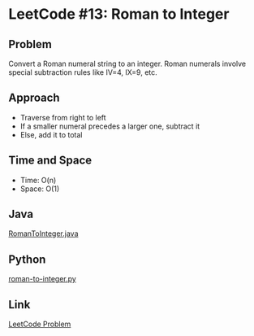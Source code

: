 # LeetCode #13: Roman to Integer

## Problem
Convert a Roman numeral string to an integer. Roman numerals involve special subtraction rules like IV=4, IX=9, etc.

## Approach
- Traverse from right to left
- If a smaller numeral precedes a larger one, subtract it
- Else, add it to total

## Time and Space
- Time: O(n)
- Space: O(1)

## Java
[RomanToInteger.java](./RomanToInteger.java)

## Python
[roman-to-integer.py](./roman-to-integer.py)

## Link
[LeetCode Problem](https://leetcode.com/problems/roman-to-integer/)
